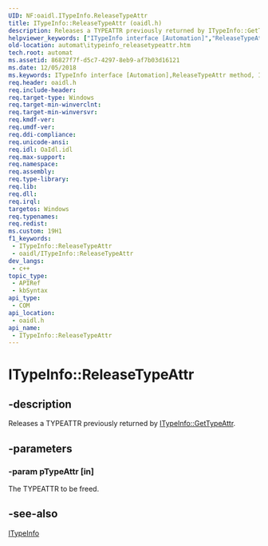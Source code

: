 ```yaml
---
UID: NF:oaidl.ITypeInfo.ReleaseTypeAttr
title: ITypeInfo::ReleaseTypeAttr (oaidl.h)
description: Releases a TYPEATTR previously returned by ITypeInfo::GetTypeAttr.
helpviewer_keywords: ["ITypeInfo interface [Automation]","ReleaseTypeAttr method","ITypeInfo.ReleaseTypeAttr","ITypeInfo::ReleaseTypeAttr","ReleaseTypeAttr","ReleaseTypeAttr method [Automation]","ReleaseTypeAttr method [Automation]","ITypeInfo interface","_oa96_ITypeInfo_ReleaseTypeAttr","automat.itypeinfo_releasetypeattr","oaidl/ITypeInfo::ReleaseTypeAttr"]
old-location: automat\itypeinfo_releasetypeattr.htm
tech.root: automat
ms.assetid: 86827f7f-d5c7-4297-8eb9-af7b03d16121
ms.date: 12/05/2018
ms.keywords: ITypeInfo interface [Automation],ReleaseTypeAttr method, ITypeInfo.ReleaseTypeAttr, ITypeInfo::ReleaseTypeAttr, ReleaseTypeAttr, ReleaseTypeAttr method [Automation], ReleaseTypeAttr method [Automation],ITypeInfo interface, _oa96_ITypeInfo_ReleaseTypeAttr, automat.itypeinfo_releasetypeattr, oaidl/ITypeInfo::ReleaseTypeAttr
req.header: oaidl.h
req.include-header: 
req.target-type: Windows
req.target-min-winverclnt: 
req.target-min-winversvr: 
req.kmdf-ver: 
req.umdf-ver: 
req.ddi-compliance: 
req.unicode-ansi: 
req.idl: OaIdl.idl
req.max-support: 
req.namespace: 
req.assembly: 
req.type-library: 
req.lib: 
req.dll: 
req.irql: 
targetos: Windows
req.typenames: 
req.redist: 
ms.custom: 19H1
f1_keywords:
 - ITypeInfo::ReleaseTypeAttr
 - oaidl/ITypeInfo::ReleaseTypeAttr
dev_langs:
 - c++
topic_type:
 - APIRef
 - kbSyntax
api_type:
 - COM
api_location:
 - oaidl.h
api_name:
 - ITypeInfo::ReleaseTypeAttr
---
```


# ITypeInfo::ReleaseTypeAttr


## -description

Releases a TYPEATTR previously returned by <a href="/previous-versions/windows/desktop/api/oaidl/nf-oaidl-itypeinfo-gettypeattr">ITypeInfo::GetTypeAttr</a>.

## -parameters

### -param pTypeAttr [in]

The TYPEATTR to be freed.

## -see-also

<a href="/previous-versions/windows/desktop/api/oaidl/nn-oaidl-itypeinfo">ITypeInfo</a>

